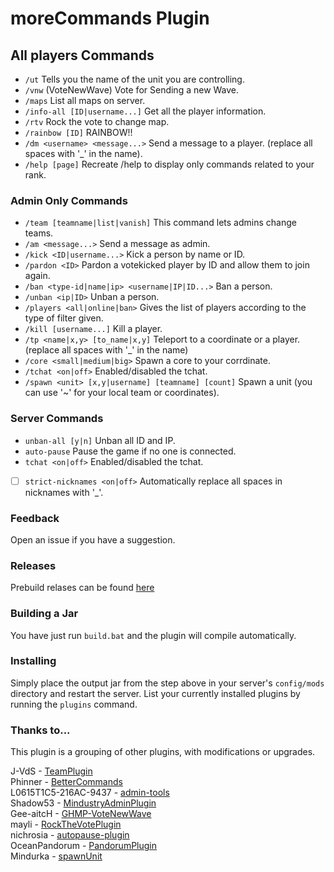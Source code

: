 # moreCommands Plugin

## All players Commands
* `/ut` Tells you the name of the unit you are controlling.
* `/vnw` (VoteNewWave) Vote for Sending a new Wave.
* `/maps` List all maps on server.
* `/info-all [ID|username...]` Get all the player information.
* `/rtv` Rock the vote to change map.
* `/rainbow [ID]` RAINBOW!!
* `/dm <username> <message...>` Send a message to a player. (replace all spaces with '_' in the name).
* `/help [page]` Recreate /help to display only commands related to your rank.

### Admin Only Commands
* `/team [teamname|list|vanish]` This command lets admins change teams.
* `/am <message...>` Send a message as admin.
* `/kick <ID|username...>` Kick a person by name or ID.
* `/pardon <ID>` Pardon a votekicked player by ID and allow them to join again.
* `/ban <type-id|name|ip> <username|IP|ID...>`  Ban a person.
* `/unban <ip|ID>` Unban a person.
* `/players <all|online|ban>` Gives the list of players according to the type of filter given.
* `/kill [username...]` Kill a player.
* `/tp <name|x,y> [to_name|x,y]` Teleport to a coordinate or a player. (replace all spaces with '_' in the name) 
* `/core <small|medium|big>` Spawn a core to your corrdinate.
* `/tchat <on|off>` Enabled/disabled the tchat.
* `/spawn <unit> [x,y|username] [teamname] [count]` Spawn a unit (you can use '~' for your local team or coordinates).

### Server Commands
* `unban-all [y|n]` Unban all ID and IP.
* `auto-pause` Pause the game if no one is connected.
* `tchat <on|off>` Enabled/disabled the tchat.
- [ ] `strict-nicknames <on|off>` Automatically replace all spaces in nicknames with '_'.


### Feedback
Open an issue if you have a suggestion.

### Releases
Prebuild relases can be found [here](https://github.com/Susideur/moreCommands/releases)

### Building a Jar 
You have just run `build.bat` and the plugin will compile automatically.


### Installing

Simply place the output jar from the step above in your server's `config/mods` directory and restart the server.
List your currently installed plugins by running the `plugins` command.

### Thanks to...
This plugin is a grouping of other plugins, with modifications or upgrades.

J-VdS - [TeamPlugin](https://github.com/J-VdS/TeamPlugin)<br>
Phinner - [BetterCommands](https://github.com/Phinner/BetterCommands)<br>
L0615T1C5-216AC-9437 - [admin-tools](https://github.com/L0615T1C5-216AC-9437/admin-tools)<br>
Shadow53 - [MindustryAdminPlugin](https://github.com/Shadow53/MindustryAdminPlugin)<br>
Gee-aitcH - [GHMP-VoteNewWave](https://github.com/Gee-aitcH/GHMP-VoteNewWave)<br>
mayli - [RockTheVotePlugin](https://github.com/mayli/RockTheVotePlugin)<br>
nichrosia - [autopause-plugin](https://github.com/nichrosia/autopause-plugin)<br>
OceanPandorum - [PandorumPlugin](https://github.com/OceanPandorum/PandorumPlugin)<br>
Mindurka - [spawnUnit](https://github.com/Mindurka/spawnUnit)
